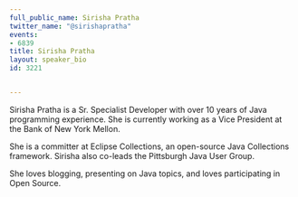 ---
full_public_name: Sirisha Pratha
twitter_name: "@sirishapratha"
events:
- 6839
title: Sirisha Pratha
layout: speaker_bio
id: 3221

---
Sirisha Pratha is a Sr. Specialist Developer with over 10 years of Java programming experience. She is currently working as a Vice President at the Bank of New York Mellon.
She is a committer at Eclipse Collections, an open-source Java Collections framework. Sirisha also co-leads the Pittsburgh Java User Group.
She loves blogging, presenting on Java topics, and loves participating in Open Source.